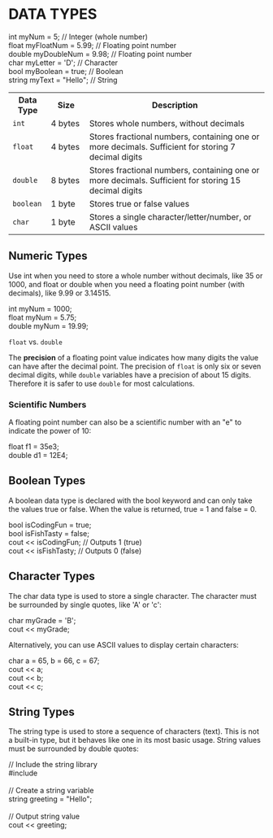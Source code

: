 
<b><h1>DATA TYPES</h1></b>


int myNum = 5;               // Integer (whole number)<br>
float myFloatNum = 5.99;     // Floating point number<br>
double myDoubleNum = 9.98;   // Floating point number<br>
char myLetter = 'D';         // Character<br>
bool myBoolean = true;       // Boolean<br>
string myText = "Hello";     // String <br>

<table class="ws-table-all notranslate">
<tbody><tr>
<th style="width:15%">Data Type</th>
<th style="width:15%">Size</th>
<th style="width:70%">Description</th>
</tr>
<tr>
<td><code class="w3-codespan" style="padding-left:0">int</code></td>
<td>4 bytes</td>
<td>Stores whole numbers, without decimals</td>
</tr>
<tr>
<td><code class="w3-codespan" style="padding-left:0;background-color:white">float</code></td>
<td>4 bytes</td>
<td>Stores fractional numbers, containing one or more decimals. Sufficient for 
storing 7 decimal digits</td>
</tr>
<tr>
<td><code class="w3-codespan" style="padding-left:0">double</code></td>
<td>8 bytes</td>
<td>Stores fractional numbers, containing one or more decimals. Sufficient for 
storing 15 decimal digits</td>
</tr>
<tr>
<td><code class="w3-codespan" style="padding-left:0;background-color:white">boolean</code></td>
<td>1 byte</td>
<td>Stores true or false values</td>
</tr>
<tr>
<td><code class="w3-codespan" style="padding-left:0">char</code></td>
<td>1 byte</td>
<td>Stores a single character/letter/number, or ASCII values</td>
</tr>

</tbody>
</table>


<b><h2>Numeric Types</h2></b>
Use int when you need to store a whole number without decimals, like 35 or 1000, and float or double when you need a floating point number (with decimals), like 9.99 or 3.14515.

int myNum = 1000;<br>
float myNum = 5.75;<br>
double myNum = 19.99;

<div class="w3-note w3-panel">
<p><code class="w3-codespan">float</code> vs. <code class="w3-codespan">double</code></p>
<p>The <strong>precision</strong> of a floating point value indicates how many digits the value can have 
after the decimal point.
The precision of <code class="w3-codespan">float</code> is only six or seven 
decimal digits, while <code class="w3-codespan">double</code> variables have a precision 
of about 15 digits. Therefore it is safer to use <code class="w3-codespan">double</code> for most calculations.</p>
</div>

<b><h3>Scientific Numbers</h3></b>

A floating point number can also be a scientific number with an "e" to indicate the power of 10:

float f1 = 35e3;<br>
double d1 = 12E4;

<b><h2>Boolean Types</h2></b>
A boolean data type is declared with the bool keyword and can only take the values true or false. When the value is returned, true = 1 and false = 0.

bool isCodingFun = true;<br>
bool isFishTasty = false;<br>
cout << isCodingFun;  // Outputs 1 (true)<br>
cout << isFishTasty;  // Outputs 0 (false) <br>

<b><h2>Character Types</h2></b>
The char data type is used to store a single character. The character must be surrounded by single quotes, like 'A' or 'c':

char myGrade = 'B';<br>
cout << myGrade;<br>

Alternatively, you can use ASCII values to display certain characters:

char a = 65, b = 66, c = 67;<br>
cout << a;<br>
cout << b;<br>
cout << c; <br>

<b><h2>String Types</h2></b>
The string type is used to store a sequence of characters (text). This is not a built-in type, but it behaves like one in its most basic usage. String values must be surrounded by double quotes:

// Include the string library<br>
#include <string><br><br>
// Create a string variable<br>
string greeting = "Hello";<br><br>
// Output string value<br>
cout << greeting; <br>
  


